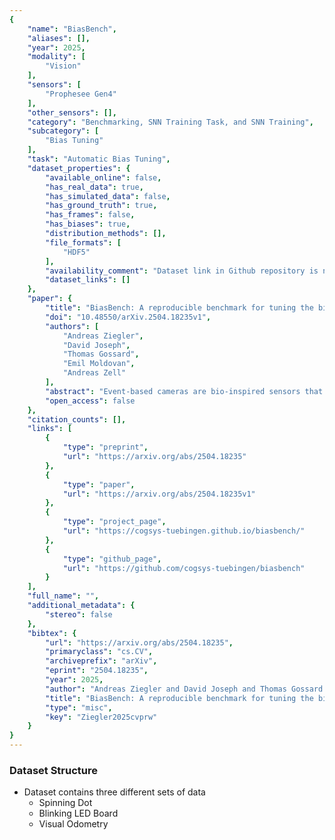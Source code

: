 ```yaml
---
{
    "name": "BiasBench",
    "aliases": [],
    "year": 2025,
    "modality": [
        "Vision"
    ],
    "sensors": [
        "Prophesee Gen4"
    ],
    "other_sensors": [],
    "category": "Benchmarking, SNN Training Task, and SNN Training",
    "subcategory": [
        "Bias Tuning"
    ],
    "task": "Automatic Bias Tuning",
    "dataset_properties": {
        "available_online": false,
        "has_real_data": true,
        "has_simulated_data": false,
        "has_ground_truth": true,
        "has_frames": false,
        "has_biases": true,
        "distribution_methods": [],
        "file_formats": [
            "HDF5"
        ],
        "availability_comment": "Dataset link in Github repository is not yet active.",
        "dataset_links": []
    },
    "paper": {
        "title": "BiasBench: A reproducible benchmark for tuning the biases of event cameras",
        "doi": "10.48550/arXiv.2504.18235v1",
        "authors": [
            "Andreas Ziegler",
            "David Joseph",
            "Thomas Gossard",
            "Emil Moldovan",
            "Andreas Zell"
        ],
        "abstract": "Event-based cameras are bio-inspired sensors that detect light changes asynchronously for each pixel. They are increasingly used in fields like computer vision and robotics because of several advantages over traditional frame-based cameras, such as high temporal resolution, low latency, and high dynamic range. As with any camera, the output's quality depends on how well the camera's settings, called biases for event-based cameras, are configured. While frame-based cameras have advanced automatic configuration algorithms, there are very few such tools for tuning these biases. A systematic testing framework would require observing the same scene with different biases, which is tricky since event cameras only generate events when there is movement. Event simulators exist, but since biases heavily depend on the electrical circuit and the pixel design, available simulators are not well suited for bias tuning. To allow reproducibility, we present BiasBench, a novel event dataset containing multiple scenes with settings sampled in a grid-like pattern. We present three different scenes, each with a quality metric of the downstream application. Additionally, we present a novel, RL-based method to facilitate online bias adjustments.",
        "open_access": false
    },
    "citation_counts": [],
    "links": [
        {
            "type": "preprint",
            "url": "https://arxiv.org/abs/2504.18235"
        },
        {
            "type": "paper",
            "url": "https://arxiv.org/abs/2504.18235v1"
        },
        {
            "type": "project_page",
            "url": "https://cogsys-tuebingen.github.io/biasbench/"
        },
        {
            "type": "github_page",
            "url": "https://github.com/cogsys-tuebingen/biasbench"
        }
    ],
    "full_name": "",
    "additional_metadata": {
        "stereo": false
    },
    "bibtex": {
        "url": "https://arxiv.org/abs/2504.18235",
        "primaryclass": "cs.CV",
        "archiveprefix": "arXiv",
        "eprint": "2504.18235",
        "year": 2025,
        "author": "Andreas Ziegler and David Joseph and Thomas Gossard and Emil Moldovan and Andreas Zell",
        "title": "BiasBench: A reproducible benchmark for tuning the biases of event cameras",
        "type": "misc",
        "key": "Ziegler2025cvprw"
    }
}
---
```



### Dataset Structure

- Dataset contains three different sets of data
	- Spinning Dot
	- Blinking LED Board
	- Visual Odometry